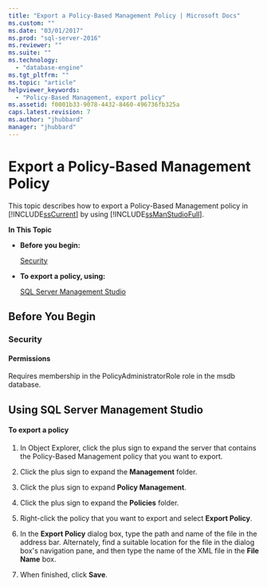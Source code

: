 ```yaml
---
title: "Export a Policy-Based Management Policy | Microsoft Docs"
ms.custom: ""
ms.date: "03/01/2017"
ms.prod: "sql-server-2016"
ms.reviewer: ""
ms.suite: ""
ms.technology: 
  - "database-engine"
ms.tgt_pltfrm: ""
ms.topic: "article"
helpviewer_keywords: 
  - "Policy-Based Management, export policy"
ms.assetid: f0001b33-9078-4432-8460-496736fb325a
caps.latest.revision: 7
ms.author: "jhubbard"
manager: "jhubbard"
---
```

# Export a Policy-Based Management Policy
  This topic describes how to export a Policy-Based Management policy in [!INCLUDE[ssCurrent](../../a9notintoc/includes/sscurrent-md.md)] by using [!INCLUDE[ssManStudioFull](../../a9notintoc/includes/ssmanstudiofull-md.md)].  
  
 **In This Topic**  
  
-   **Before you begin:**  
  
     [Security](#Security)  
  
-   **To export a policy, using:**  
  
     [SQL Server Management Studio](#SSMSProcedure)  
  
##  <a name="BeforeYouBegin"></a> Before You Begin  
  
###  <a name="Security"></a> Security  
  
####  <a name="Permissions"></a> Permissions  
 Requires membership in the PolicyAdministratorRole role in the msdb database.  
  
##  <a name="SSMSProcedure"></a> Using SQL Server Management Studio  
  
#### To export a policy  
  
1.  In Object Explorer, click the plus sign to expand the server that contains the Policy-Based Management policy that you want to export.  
  
2.  Click the plus sign to expand the **Management** folder.  
  
3.  Click the plus sign to expand **Policy Management**.  
  
4.  Click the plus sign to expand the **Policies** folder.  
  
5.  Right-click the policy that you want to export and select **Export Policy**.  
  
6.  In the **Export Policy** dialog box, type the path and name of the file in the address bar. Alternately, find a suitable location for the file in the dialog box's navigation pane, and then type the name of the XML file in the **File Name** box.  
  
7.  When finished, click **Save**.  
  
  